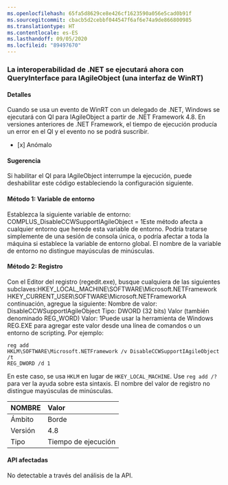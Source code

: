 ```yaml
---
ms.openlocfilehash: 65fa5d8629ce8e426cf1623590a056e5cad0b91f
ms.sourcegitcommit: cbacb5d2cebbf044547f6af6e74a9de866800985
ms.translationtype: HT
ms.contentlocale: es-ES
ms.lasthandoff: 09/05/2020
ms.locfileid: "89497670"
---
```

### <a name="net-interop-will-now-queryinterface-for-iagileobject-a-winrt-interface"></a>La interoperabilidad de .NET se ejecutará ahora con QueryInterface para IAgileObject (una interfaz de WinRT)

#### <a name="details"></a>Detalles

Cuando se usa un evento de WinRT con un delegado de .NET, Windows se ejecutará con QI para IAgileObject a partir de .NET Framework 4.8.  En versiones anteriores de .NET Framework, el tiempo de ejecución producía un error en el QI y el evento no se podrá suscribir.<ul><li>[x] Anómalo</li></ul>

#### <a name="suggestion"></a>Sugerencia

Si habilitar el QI para IAgileObject interrumpe la ejecución, puede deshabilitar este código estableciendo la configuración siguiente. <h4>Método 1: Variable de entorno</h4> Establezca la siguiente variable de entorno: COMPLUS_DisableCCWSupportIAgileObject = 1Este método afecta a cualquier entorno que herede esta variable de entorno. Podría tratarse simplemente de una sesión de consola única, o podría afectar a toda la máquina si establece la variable de entorno global. El nombre de la variable de entorno no distingue mayúsculas de minúsculas. <h4>Método 2: Registro</h4> Con el Editor del registro (regedit.exe), busque cualquiera de las siguientes subclaves:HKEY_LOCAL_MACHINE\SOFTWARE\Microsoft.NETFramework HKEY_CURRENT_USER\SOFTWARE\Microsoft.NETFrameworkA continuación, agregue la siguiente: Nombre de valor: DisableCCWSupportIAgileObject Tipo: DWORD (32 bits) Valor (también denominado REG_WORD) Valor: 1Puede usar la herramienta de Windows REG.EXE para agregar este valor desde una línea de comandos o un entorno de scripting. Por ejemplo:<pre><code class="lang-console">reg add HKLM\SOFTWARE\Microsoft\.NETFramework /v DisableCCWSupportIAgileObject /t REG_DWORD /d 1&#13;&#10;</code></pre>En este caso, se usa <code>HKLM</code> en lugar de <code>HKEY_LOCAL_MACHINE</code>. Use <code>reg add /?</code> para ver la ayuda sobre esta sintaxis. El nombre del valor de registro no distingue mayúsculas de minúsculas.

| NOMBRE    | Valor       |
|:--------|:------------|
| Ámbito   |Borde|
|Versión|4.8|
|Tipo|Tiempo de ejecución|

#### <a name="affected-apis"></a>API afectadas

No detectable a través del análisis de la API.

<!--

#### Affected APIs

Not detectable via API analysis.

-->
